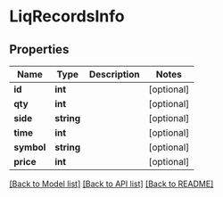 # LiqRecordsInfo

## Properties
Name | Type | Description | Notes
------------ | ------------- | ------------- | -------------
**id** | **int** |  | [optional] 
**qty** | **int** |  | [optional] 
**side** | **string** |  | [optional] 
**time** | **int** |  | [optional] 
**symbol** | **string** |  | [optional] 
**price** | **int** |  | [optional] 

[[Back to Model list]](../README.md#documentation-for-models) [[Back to API list]](../README.md#documentation-for-api-endpoints) [[Back to README]](../README.md)


